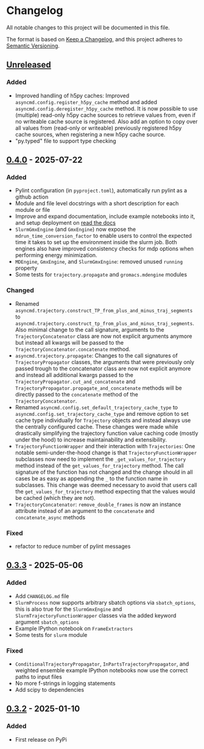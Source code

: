 # Changelog

All notable changes to this project will be documented in this file.

The format is based on [Keep a Changelog](https://keepachangelog.com/en/1.1.0/),
and this project adheres to [Semantic Versioning](https://semver.org/spec/v2.0.0.html).

## [Unreleased]

### Added

- Improved handling of h5py caches: Improved `asyncmd.config.register_h5py_cache` method and added `asyncmd.config.deregister_h5py_cache` method. It is now possible to use (multiple) read-only h5py cache sources to retrieve values from, even if no writeable cache source is registered. Also add an option to copy over all values from (read-only or writeable) previously registered h5py cache sources, when registering a new h5py cache source.
- "py.typed" file to support type checking

## [0.4.0] - 2025-07-22

### Added

- Pylint configuration (in `pyproject.toml`), automatically run pylint as a github action
- Module and file level docstrings with a short description for each module or file
- Improve and expand documentation, include example notebooks into it, and setup deployment on [read the docs](https://asyncmd.readthedocs.io/en/latest/)
- `SlurmGmxEngine` (and `GmxEngine`) now expose the `mdrun_time_conversion_factor` to enable users to control the expected time it takes to set up the environment inside the slurm job. Both engines also have improved consistency checks for mdp options when performing energy minimization.
- `MDEngine`, `GmxEngine`, and `SlurmGmxEngine`: removed unused `running` property
- Some tests for `trajectory.propagate` and `gromacs.mdengine` modules

### Changed

- Renamed `asyncmd.trajectory.construct_TP_from_plus_and_minus_traj_segments` to `asyncmd.trajectory.construct_tp_from_plus_and_minus_traj_segments`. Also minimal change to the call signature, arguments to the `TrajectoryConcatenator` class are now not explicit arguments anymore but instead all kwargs will be passed to the `TrajectoryConcatenator.concatenate` method.
- `asyncmd.trajectory.propagate`: Changes to the call signatures of `TrajectoryPropagator` classes, the arguments that were previously only passed trough to the concatenator class are now not explicit anymore and instead all additional kwargs passed to the `TrajectoryPropagator.cut_and_concatenate` and `TrajectoryPropagator.propagate_and_concatenate` methods will be directly passed to the `concatenate` method of the `TrajectoryConcatenator`.
- Renamed `asyncmd.config.set_default_trajectory_cache_type` to `asyncmd.config.set_trajectory_cache_type` and remove option to set cache type individually for `Trajectory` objects and instead always use the centrally configured cache. These changes were made while drastically simplifying the trajectory function value caching code (mostly under the hood) to increase maintainability and extensibility.
- `TrajectoryFunctionWrapper` and their interaction with `Trajectories`: One notable semi-under-the-hood change is that `TrajectoryFunctionWrapper` subclasses now need to implement the `_get_values_for_trajectory` method instead of the `get_values_for_trajectory` method. The call signature of the function has not changed and the change should in all cases be as easy as appending the `_` to the function name in subclasses. This change was deemed necessary to avoid that users call the `get_values_for_trajectory` method expecting that the values would be cached (which they are not).
- `TrajectoryConcatenator`: `remove_double_frames` is now an instance attribute instead of an argument to the `concatenate` and `concatenate_async` methods

### Fixed

- refactor to reduce number of pylint messages

## [0.3.3] - 2025-05-06

### Added

- Add `CHANGELOG.md` file
- `SlurmProcess` now supports arbitrary sbatch options via `sbatch_options`, this is also true for the `SlurmGmxEngine` and `SlurmTrajectoryFunctionWrapper` classes via the added keyword argument `sbatch_options`
- Example IPython notebook on `FrameExtractors`
- Some tests for `slurm` module

### Fixed

- `ConditionalTrajectoryPropagator`, `InPartsTrajectoryPropagator`, and weighted ensemble example IPython notebooks now use the correct paths to input files
- No more f-strings in logging statements
- Add scipy to dependencies

## [0.3.2] - 2025-01-10

### Added

- First release on PyPi

[unreleased]: https://github.com/bio-phys/asyncmd/compare/v0.4.0...HEAD
[0.4.0]: https://github.com/bio-phys/asyncmd/compare/v0.3.3...v0.4.0
[0.3.3]: https://github.com/bio-phys/asyncmd/compare/v0.3.2...v0.3.3
[0.3.2]: https://github.com/bio-phys/asyncmd/releases/tag/v0.3.2
